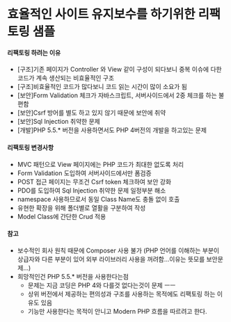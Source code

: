 # 효율적인 사이트 유지보수를 하기위한 리팩토링 샘플

#### 리팩토링 하려는 이유
* [구조]기존 페이지가 Controller 와 View 같이 구성이 되다보니 중복 이슈에 다한 코드가 계속 생산되는 비효율적인 구조
* [구조]비효율적인 코드가 많다보니 코드 읽는 시간이 많이 소요가 됨
* [보안]Form Validation 체크가 자바스크립트, 서버사이드에서 2중 체크를 하는 불편함
* [보안]Csrf 방어를 별도 하고 있지 않기 때문에 보안에 취약
* [보안]Sql Injection 취약한 문제
* [개발]PHP 5.5.* 버전을 사용하면서도 PHP 4버전의 개발을 하고있는 문제

#### 리팩토링 변경사항
* MVC 패턴으로 View 페이지에는 PHP 코드가 최대한 없도록 처리
* Form Validation 도입하여 서버사이드에서만 폼검증
* POST 접근 페이지는 무조건 Csrf token 체크하여 보안 강화
* PDO를 도입하여 Sql Injection 취약한 문제 일정부분 해소
* namespace 사용하므로서 동일 Class Name도 충돌 없이 호출
* 유현한 확장을 위해 폴더별로 열활을 구분하여 작성
* Model Class에 간단한 Crud 적용

#### 참고
* 보수적인 회사 원칙 때문에 Composer 사용 불가
   (PHP 언어를 이해하는 부분이 상급자와 다른 부분이 있어 외부 라이브러리 사용을 꺼려함...이유는 뜻모를 보안문제...)
* 희망적인건 PHP 5.5.* 버전을 사용한다는점
   - 문제는 지금 코딩은 PHP 4와 다를것 없다는것이 문제 ㅡㅡ
   - 상위 버전에서 제공하는 편의성과 구조를 사용하는 목적에도 리팩토링 하는 이유도 있음
   - 기능만 사용한다는 목적이 안니고 Modern PHP 흐름을 따르려고 한다.
